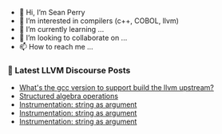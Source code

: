 - 👋 Hi, I’m Sean Perry
- 👀 I’m interested in compilers (c++, COBOL, llvm)
- 🌱 I’m currently learning ...
- 💞️ I’m looking to collaborate on ...
- 📫 How to reach me ...

<!---
s66perry/s66perry is a ✨ special ✨ repository because its `README.md` (this file) appears on your GitHub profile.
You can click the Preview link to take a look at your changes.
--->
### 📕 Latest LLVM Discourse Posts

<!-- DISCOURSE-LLVM:START -->
- [What&#39;s the gcc version to support build the llvm upstream?](https://discourse.llvm.org/t/whats-the-gcc-version-to-support-build-the-llvm-upstream/62005#post_3)
- [Structured algebra operations](https://discourse.llvm.org/t/structured-algebra-operations/60634#post_7)
- [Instrumentation: string as argument](https://discourse.llvm.org/t/instrumentation-string-as-argument/62014#post_5)
- [Instrumentation: string as argument](https://discourse.llvm.org/t/instrumentation-string-as-argument/62014#post_4)
- [Instrumentation: string as argument](https://discourse.llvm.org/t/instrumentation-string-as-argument/62014#post_3)
<!-- DISCOURSE-LLVM:END -->

